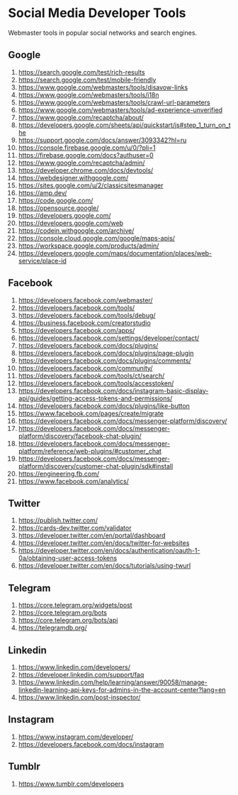 # Social Media Developer Tools

Webmaster tools in popular social networks and search engines.

<H2>Google</H2>

1. https://search.google.com/test/rich-results
2. https://search.google.com/test/mobile-friendly
3. https://www.google.com/webmasters/tools/disavow-links
4. https://www.google.com/webmasters/tools/i18n
5. https://www.google.com/webmasters/tools/crawl-url-parameters
6. https://www.google.com/webmasters/tools/ad-experience-unverified
7. https://www.google.com/recaptcha/about/
8. https://developers.google.com/sheets/api/quickstart/js#step_1_turn_on_the
9. https://support.google.com/docs/answer/3093342?hl=ru
10. https://console.firebase.google.com/u/0/?pli=1
11. https://firebase.google.com/docs?authuser=0
12. https://www.google.com/recaptcha/admin/
13. https://developer.chrome.com/docs/devtools/
14. https://webdesigner.withgoogle.com/
15. https://sites.google.com/u/2/classicsitesmanager
16. https://amp.dev/
17. https://code.google.com/
18. https://opensource.google/
19. https://developers.google.com/
20. https://developers.google.com/web
21. https://codein.withgoogle.com/archive/
22. https://console.cloud.google.com/google/maps-apis/
23. https://workspace.google.com/products/admin/
24. https://developers.google.com/maps/documentation/places/web-service/place-id

<H2>Facebook</H2>

1. https://developers.facebook.com/webmaster/
2. https://developers.facebook.com/tools/
3. https://developers.facebook.com/tools/debug/
4. https://business.facebook.com/creatorstudio
5. https://developers.facebook.com/apps/
6. https://developers.facebook.com/settings/developer/contact/
7. https://developers.facebook.com/docs/plugins/
8. https://developers.facebook.com/docs/plugins/page-plugin
9. https://developers.facebook.com/docs/plugins/comments/
10. https://developers.facebook.com/community/
11. https://developers.facebook.com/tools/ct/search/
12. https://developers.facebook.com/tools/accesstoken/
13. https://developers.facebook.com/docs/instagram-basic-display-api/guides/getting-access-tokens-and-permissions/
14. https://developers.facebook.com/docs/plugins/like-button
15. https://www.facebook.com/pages/create/migrate
16. https://developers.facebook.com/docs/messenger-platform/discovery/
17. https://developers.facebook.com/docs/messenger-platform/discovery/facebook-chat-plugin/
18. https://developers.facebook.com/docs/messenger-platform/reference/web-plugins/#customer_chat
19. https://developers.facebook.com/docs/messenger-platform/discovery/customer-chat-plugin/sdk#install
20. https://engineering.fb.com/
21. https://www.facebook.com/analytics/

<H2>Twitter</H2>

1. https://publish.twitter.com/
2. https://cards-dev.twitter.com/validator
3. https://developer.twitter.com/en/portal/dashboard
4. https://developer.twitter.com/en/docs/twitter-for-websites
5. https://developer.twitter.com/en/docs/authentication/oauth-1-0a/obtaining-user-access-tokens
6. https://developer.twitter.com/en/docs/tutorials/using-twurl

<H2>Telegram</H2>

1. https://core.telegram.org/widgets/post
2. https://core.telegram.org/bots
3. https://core.telegram.org/bots/api
4. https://telegramdb.org/

<H2>Linkedin</H2>

1. https://www.linkedin.com/developers/
2. https://developer.linkedin.com/support/faq
3. https://www.linkedin.com/help/learning/answer/90058/manage-linkedin-learning-api-keys-for-admins-in-the-account-center?lang=en
4. https://www.linkedin.com/post-inspector/

<H2>Instagram</H2>

1. https://www.instagram.com/developer/
2. https://developers.facebook.com/docs/instagram

<H2>Tumblr</H2>

1. https://www.tumblr.com/developers
